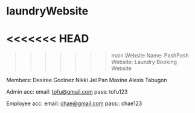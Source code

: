 # laundryWebsite
<<<<<<< HEAD
=======

>>>>>>> main
Website Name: PashPash
Website: Laundry Booking Website

Members: 
Desiree Godinez
Nikki Jel Pan
Maxine Alexis Tabugon


Admin acc:
email: tofu@gmail.com
pass: tofu123

Employee acc:
email: chae@gmail.com
pass:: chae123